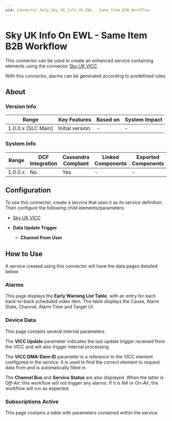 ```yaml
---
uid: Connector_help_Sky_UK_Info_On_EWL_-_Same_Item_B2B_Workflow
---
```


# Sky UK Info On EWL - Same Item B2B Workflow

This connector can be used to create an enhanced service containing elements using the connector [Sky UK VICC](xref:Connector_help_Sky_UK_VICC).

With this connector, alarms can be generated according to predefined rules.

## About

### Version Info

| **Range**            | **Key Features** | **Based on** | **System Impact** |
|----------------------|------------------|--------------|-------------------|
| 1.0.0.x \[SLC Main\] | Initial version. | \-           | \-                |

### System Info

| **Range** | **DCF Integration** | **Cassandra Compliant** | **Linked Components** | **Exported Components** |
|-----------|---------------------|-------------------------|-----------------------|-------------------------|
| 1.0.0.x   | No                  | Yes                     | \-                    | \-                      |

## Configuration

To use this connector, create a service that uses it as its service definition. Then configure the following child elements/parameters:

- [Sky UK VICC](xref:Connector_help_Sky_UK_VICC)

- **Data Update Trigger**
  - **Channel From User**

## How to Use

A service created using this connector will have the data pages detailed below.

### Alarms

This page displays the **Early Warning List Table**, with an entry for each back-to-back scheduled video item. The table displays the Cause, Alarm State, Channel, Alarm Time and Target UI.

### Device Data

This page contains several internal parameters.

The **VICC Update** parameter indicates the last update trigger received from the VICC and will also trigger internal processing.

The **VICC DMA-Elem ID** parameter is a reference to the VICC element configured in the service. It is used to find the correct element to request data from and is automatically filled in.

The **Channel Bus** and **Service Status** are also displayed. When the latter is *Off-Air*, this workflow will not trigger any alarms. If it is *NA* or *On-Air*, the workflow will run as expected.

### Subscriptions Active

This page contains a table with parameters contained within the service.
